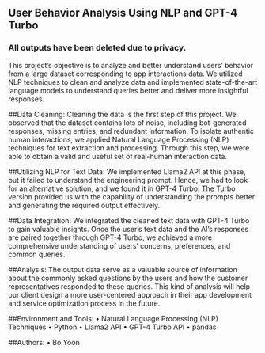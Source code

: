 ## User Behavior Analysis Using NLP and GPT-4 Turbo

### All outputs have been deleted due to privacy. 

This project’s objective is to analyze and better understand users’ behavior from a large dataset corresponding to app interactions data. We utilized NLP techniques to clean and analyze data and implemented state-of-the-art language models to understand queries better and deliver more insightful responses.

##Data Cleaning:
Cleaning the data is the first step of this project. We observed that the dataset contains lots of noise, including bot-generated responses, missing entries, and redundant information. To isolate authentic human interactions, we applied Natural Language Processing (NLP) techniques for text extraction and processing. Through this step, we were able to obtain a valid and useful set of real-human interaction data.

##Utilizing NLP for Text Data:
We implemented Llama2 API at this phase, but it failed to understand the engineering prompt. Hence, we had to look for an alternative solution, and we found it in GPT-4 Turbo. The Turbo version provided us with the capability of understanding the prompts better and generating the required output effectively.

##Data Integration:
We integrated the cleaned text data with GPT-4 Turbo to gain valuable insights. Once the user’s text data and the AI’s responses are paired together through GPT-4 Turbo, we achieved a more comprehensive understanding of users’ concerns, preferences, and common queries.

##Analysis:
The output data serve as a valuable source of information about the commonly asked questions by the users and how the customer representatives responded to these queries. This kind of analysis will help our client design a more user-centered approach in their app development and service optimization process in the future.

##Environment and Tools:
	•	Natural Language Processing (NLP) Techniques
	•	Python
	•	Llama2 API
	•	GPT-4 Turbo API
	•	pandas


##Authors:
	•	Bo Yoon
	
